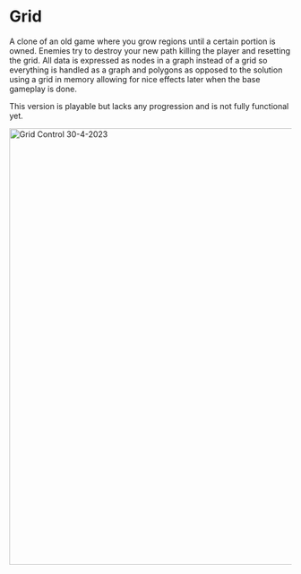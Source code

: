 # Grid

A clone of an old game where you grow regions until a certain portion is owned. Enemies try to destroy your new path killing the player and resetting the grid. All data is expressed as nodes in a graph instead of a grid so everything is handled as a graph and polygons as opposed to the solution using a grid in memory allowing for nice effects later when the base gameplay is done.

This version is playable but lacks any progression and is not fully functional yet.

 <img width="780" alt="Grid Control 30-4-2023" src="https://user-images.githubusercontent.com/96932314/235331062-c0b14adc-3349-4354-adb5-ae750451236e.PNG">

